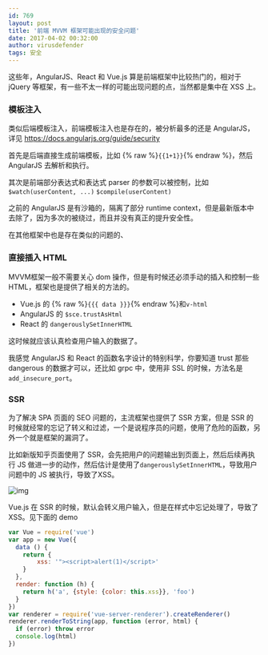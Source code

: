 ```yaml
---
id: 769
layout: post
title: '前端 MVVM 框架可能出现的安全问题'
date: 2017-04-02 00:32:00
author: virusdefender
tags: 安全
---
```


这些年，AngularJS、React 和 Vue.js 算是前端框架中比较热门的，相对于 jQuery 等框架，有一些不太一样的可能出现问题的点，当然都是集中在 XSS 上。

### 模板注入

类似后端模板注入，前端模板注入也是存在的，被分析最多的还是 AngularJS，详见 https://docs.angularjs.org/guide/security 

首先是后端直接生成前端模板，比如 {% raw %}`{{1+1}}`{% endraw %}，然后 AngularJS 去解析和执行。

其次是前端部分表达式和表达式 parser 的参数可以被控制，比如 `$watch(userContent, ...)` `$compile(userContent)`

之前的 AngularJS 是有沙箱的，隔离了部分 runtime context，但是最新版本中去除了，因为多次的被绕过，而且并没有真正的提升安全性。

在其他框架中也是存在类似的问题的、

### 直接插入 HTML

MVVM框架一般不需要关心 dom 操作，但是有时候还必须手动的插入和控制一些 HTML，框架也是提供了相关的方法的。

 - Vue.js 的 {% raw %}`{{{ data }}}`{% endraw %}和`v-html`
 - AngularJS 的 `$sce.trustAsHtml`
 - React 的 `dangerouslySetInnerHTML`

这时候就应该认真检查用户输入的数据了。

我感觉 AngularJS 和 React 的函数名字设计的特别科学，你要知道 trust 那些 dangerous 的数据才可以，还比如 grpc 中，使用非 SSL 的时候，方法名是`add_insecure_port`。

### SSR

为了解决 SPA 页面的 SEO 问题的，主流框架也提供了 SSR 方案，但是 SSR 的时候就经常的忘记了转义和过滤，一个是说程序员的问题，使用了危险的函数，另外一个就是框架的漏洞了。

比如新版知乎页面使用了 SSR，会先把用户的问题输出到页面上，然后后续再执行 JS 做进一步的动作，然后估计是使用了`dangerouslySetInnerHTML`，导致用户问题中的 JS 被执行，导致了XSS。

![img][1]

Vue.js 在 SSR 的时候，默认会转义用户输入，但是在样式中忘记处理了，导致了 XSS。见下面的 demo

```js
var Vue = require('vue')
var app = new Vue({
  data () {
    return {
        xss: '"><script>alert(1)</script>'
    }
  },
  render: function (h) {
    return h('a', {style: {color: this.xss}}, 'foo')
  }
})
var renderer = require('vue-server-renderer').createRenderer()
renderer.renderToString(app, function (error, html) {
  if (error) throw error
  console.log(html)
})
```

  [1]: http://storage.virusdefender.net/blog/images/769/1.png